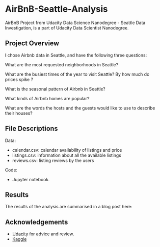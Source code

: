 # AirBnB-Seattle-Analysis
AirBnB Project from Udacity Data Science Nanodegree - Seattle Data Investigation, is a part of Udacity Data Scientist Nanodegree.

## Project Overview

I chose Airbnb data in Seattle, and have the following three questions:

What are the most requested neighborhoods in Seattle?

What are the busiest times of the year to visit Seattle? By how much do prices spike ?

What is the seasonal pattern of Airbnb in Seattle?

What kinds of Airbnb homes are popular?

What are the words the hosts and the guests would like to use to describe their houses?


## File Descriptions
Data: 
- calendar.csv: calendar availability of listings and price
- listings.csv: information about all the available listings
- reviews.csv: listing reviews by the users

Code:
- Jupyter notebook.

## Results
The results of the analysis are summarised in a blog post here:

## Acknowledgements
- [Udacity](https://www.udacity.com/) for advice and review.
- [Kaggle](https://www.kaggle.com/airbnb/seattle)
